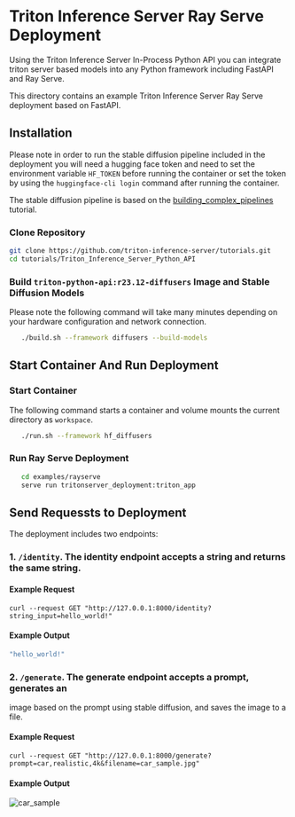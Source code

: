 <!--
# Copyright 2024, NVIDIA CORPORATION & AFFILIATES. All rights reserved.
#
# Redistribution and use in source and binary forms, with or without
# modification, are permitted provided that the following conditions
# are met:
#  * Redistributions of source code must retain the above copyright
#    notice, this list of conditions and the following disclaimer.
#  * Redistributions in binary form must reproduce the above copyright
#    notice, this list of conditions and the following disclaimer in the
#    documentation and/or other materials provided with the distribution.
#  * Neither the name of NVIDIA CORPORATION nor the names of its
#    contributors may be used to endorse or promote products derived
#    from this software without specific prior written permission.
#
# THIS SOFTWARE IS PROVIDED BY THE COPYRIGHT HOLDERS ``AS IS'' AND ANY
# EXPRESS OR IMPLIED WARRANTIES, INCLUDING, BUT NOT LIMITED TO, THE
# IMPLIED WARRANTIES OF MERCHANTABILITY AND FITNESS FOR A PARTICULAR
# PURPOSE ARE DISCLAIMED.  IN NO EVENT SHALL THE COPYRIGHT OWNER OR
# CONTRIBUTORS BE LIABLE FOR ANY DIRECT, INDIRECT, INCIDENTAL, SPECIAL,
# EXEMPLARY, OR CONSEQUENTIAL DAMAGES (INCLUDING, BUT NOT LIMITED TO,
# PROCUREMENT OF SUBSTITUTE GOODS OR SERVICES; LOSS OF USE, DATA, OR
# PROFITS; OR BUSINESS INTERRUPTION) HOWEVER CAUSED AND ON ANY THEORY
# OF LIABILITY, WHETHER IN CONTRACT, STRICT LIABILITY, OR TORT
# (INCLUDING NEGLIGENCE OR OTHERWISE) ARISING IN ANY WAY OUT OF THE USE
# OF THIS SOFTWARE, EVEN IF ADVISED OF THE POSSIBILITY OF SUCH DAMAGE.
-->

# Triton Inference Server Ray Serve Deployment

Using the Triton Inference Server In-Process Python API you can
integrate triton server based models into any Python framework
including FastAPI and Ray Serve.

This directory contains an example Triton Inference Server Ray Serve
deployment based on FastAPI.

## Installation

Please note in order to run the stable diffusion pipeline included in
the deployment you will need a hugging face token and need to set the
environment variable `HF_TOKEN` before running the container or set
the token by using the `huggingface-cli login` command after running
the container.

The stable diffusion pipeline is based on the
[building_complex_pipelines](/Conceptual_Guide/Part_6-building_complex_pipelines)
tutorial.


### Clone Repository
```bash
git clone https://github.com/triton-inference-server/tutorials.git
cd tutorials/Triton_Inference_Server_Python_API
```

### Build `triton-python-api:r23.12-diffusers` Image and Stable Diffusion Models

Please note the following command will take many minutes depending on
your hardware configuration and network connection.

```bash
   ./build.sh --framework diffusers --build-models
```

## Start Container And Run Deployment

### Start Container

The following command starts a container and volume mounts the current
directory as `workspace`.

```bash
   ./run.sh --framework hf_diffusers

```

### Run Ray Serve Deployment
```bash
   cd examples/rayserve
   serve run tritonserver_deployment:triton_app
```

## Send Requessts to Deployment

The deployment includes two endpoints:

### 1.  `/identity`. The identity endpoint accepts a string and returns the same string.

#### Example Request
```
curl --request GET "http://127.0.0.1:8000/identity?string_input=hello_world!"
```

#### Example Output
```bash
"hello_world!"
```


### 2. `/generate`. The generate endpoint accepts a prompt, generates an
   image based on the prompt using stable diffusion, and saves the
   image to a file.

#### Example Request
```
curl --request GET "http://127.0.0.1:8000/generate?prompt=car,realistic,4k&filename=car_sample.jpg"
```

#### Example Output

![car_sample](../docs/car_sample.jpg)



